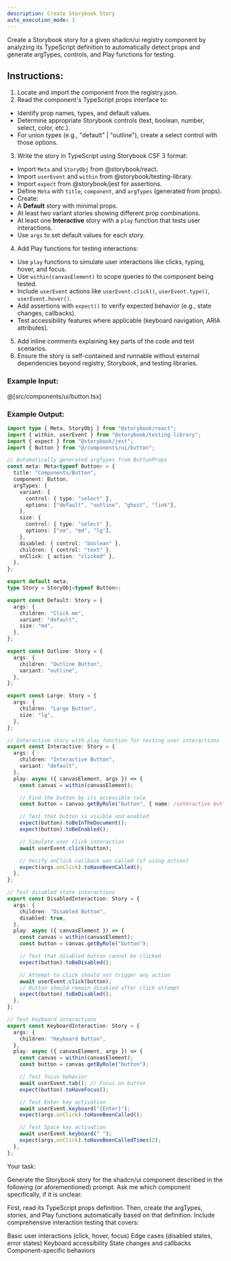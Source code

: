 ```yaml
---
description: Create Storybook Story
auto_execution_mode: 1
---
```


Create a Storybook story for a given shadcn/ui registry component by analyzing its TypeScript definition to automatically detect props and generate argTypes, controls, and Play functions for testing.

## Instructions:

1. Locate and import the component from the registry.json.
2. Read the component's TypeScript props interface to:

- Identify prop names, types, and default values.
- Determine appropriate Storybook controls (text, boolean, number, select, color, etc.).
- For union types (e.g., "default" | "outline"), create a select control with those options.

3. Write the story in TypeScript using Storybook CSF 3 format:

- Import `Meta` and `StoryObj` from @storybook/react.
- Import `userEvent` and `within` from @storybook/testing-library.
- Import `expect` from @storybook/jest for assertions.
- Define `Meta` with `title`, `component`, and `argTypes` (generated from props).
- Create:
- A **Default** story with minimal props.
- At least two variant stories showing different prop combinations.
- At least one **Interactive** story with a `play` function that tests user interactions.
- Use `args` to set default values for each story.

4. Add Play functions for testing interactions:

- Use `play` functions to simulate user interactions like clicks, typing, hover, and focus.
- Use `within(canvasElement)` to scope queries to the component being tested.
- Include `userEvent` actions like `userEvent.click()`, `userEvent.type()`, `userEvent.hover()`.
- Add assertions with `expect()` to verify expected behavior (e.g., state changes, callbacks).
- Test accessibility features where applicable (keyboard navigation, ARIA attributes).

5. Add inline comments explaining key parts of the code and test scenarios.
6. Ensure the story is self-contained and runnable without external dependencies beyond registry, Storybook, and testing libraries.

### Example Input:

@[src/components/ui/button.tsx]

### Example Output:

```typescript
import type { Meta, StoryObj } from "@storybook/react";
import { within, userEvent } from "@storybook/testing-library";
import { expect } from "@storybook/jest";
import { Button } from "@/components/ui/button";

// Automatically generated argTypes from ButtonProps
const meta: Meta<typeof Button> = {
  title: "Components/Button",
  component: Button,
  argTypes: {
    variant: {
      control: { type: "select" },
      options: ["default", "outline", "ghost", "link"],
    },
    size: {
      control: { type: "select" },
      options: ["sm", "md", "lg"],
    },
    disabled: { control: "boolean" },
    children: { control: "text" },
    onClick: { action: "clicked" },
  },
};

export default meta;
type Story = StoryObj<typeof Button>;

export const Default: Story = {
  args: {
    children: "Click me",
    variant: "default",
    size: "md",
  },
};

export const Outline: Story = {
  args: {
    children: "Outline Button",
    variant: "outline",
  },
};

export const Large: Story = {
  args: {
    children: "Large Button",
    size: "lg",
  },
};

// Interactive story with play function for testing user interactions
export const Interactive: Story = {
  args: {
    children: "Interactive Button",
    variant: "default",
  },
  play: async ({ canvasElement, args }) => {
    const canvas = within(canvasElement);

    // Find the button by its accessible role
    const button = canvas.getByRole("button", { name: /interactive button/i });

    // Test that button is visible and enabled
    expect(button).toBeInTheDocument();
    expect(button).toBeEnabled();

    // Simulate user click interaction
    await userEvent.click(button);

    // Verify onClick callback was called (if using action)
    expect(args.onClick).toHaveBeenCalled();
  },
};

// Test disabled state interactions
export const DisabledInteraction: Story = {
  args: {
    children: "Disabled Button",
    disabled: true,
  },
  play: async ({ canvasElement }) => {
    const canvas = within(canvasElement);
    const button = canvas.getByRole("button");

    // Test that disabled button cannot be clicked
    expect(button).toBeDisabled();

    // Attempt to click should not trigger any action
    await userEvent.click(button);
    // Button should remain disabled after click attempt
    expect(button).toBeDisabled();
  },
};

// Test keyboard interactions
export const KeyboardInteraction: Story = {
  args: {
    children: "Keyboard Button",
  },
  play: async ({ canvasElement, args }) => {
    const canvas = within(canvasElement);
    const button = canvas.getByRole("button");

    // Test focus behavior
    await userEvent.tab(); // Focus on button
    expect(button).toHaveFocus();

    // Test Enter key activation
    await userEvent.keyboard("{Enter}");
    expect(args.onClick).toHaveBeenCalled();

    // Test Space key activation
    await userEvent.keyboard(" ");
    expect(args.onClick).toHaveBeenCalledTimes(2);
  },
};
```

Your task:

Generate the Storybook story for the shadcn/ui component described in the following (or aforementioned) prompt. Ask me which component specifically, if it is unclear.

First, read its TypeScript props definition. Then, create the argTypes, stories, and Play functions automatically based on that definition. Include comprehensive interaction testing that covers:

Basic user interactions (click, hover, focus)
Edge cases (disabled states, error states)
Keyboard accessibility
State changes and callbacks
Component-specific behaviors
